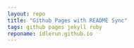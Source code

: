 ```yaml
---
layout: repo
title: "Github Pages with README Sync"
tags: github pages jekyll ruby
reponame: idlerun.github.io
---
```

